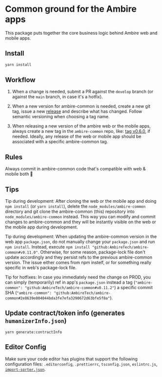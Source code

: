 # Common ground for the Ambire apps

This package puts together the core business logic behind Ambire web and mobile apps.

## Install

```bash
yarn install
```

## Workflow

1. When a change is needed, submit a PR against the `develop` branch (or against the `main` branch, in case it's a hotfix).

2. When a new version for ambire-common is needed, create a new git tag, issue a new [release](https://github.com/AmbireTech/ambire-common/releases) and describe what has changed. Follow semantic versioning when choosing a tag name.

3. When releasing a new version of the ambire web or the mobile apps, always create a new tag in the `ambire-common` repo, like: [tag v0.6.0](https://github.com/AmbireTech/ambire-common/releases/tag/v0.6.0), if needed. Ideally, any release of the web or mobile app should be associated with a specific ambire-common tag.

## Rules

Always commit in ambire-common code that's compatible with web & mobile both 🤞

## Tips

Tip during development: After cloning the web or the mobile app and doing `npm install` (or `yarn install`), delete the `node_modules/ambire-common` directory and git clone the ambire-common (this) repository into `node_modules/ambire-common` instead. This way you can modify and commit changes to ambire-common and they will be instantly visible on the web or the mobile app during development.

Tip during development: When updating the ambire-common version in the web app `package.json`, do not manually change your `package.json` and run `npm install`. Instead, execute `npm install "github:AmbireTech/ambire-common#v0.11.0"`. Otherwise, for some reason, package-lock file don't update accordingly and they persist refs to the previous ambire-common version. The issue either comes from npm instelf, or for something really specific in web's package-lock file.

Tip for hotfixes: In case you immediately need the change on PROD, you can simply (temporarily) ref in app's `package.json` instead a tag (`"ambire-common": "github:AmbireTech/ambire-common#v0.11.2"`) a specific commit SHA (`"ambire-common": "github:AmbireTech/ambire-common#2e8639e004044bda3fe7efa3290672d63bfe5f8a"`).

## Update contract/token info (generates `humanizerInfo.json`)

```
yarn generate:contractInfo
```

## Editor Config

Make sure your code editor has plugins that support the following configuration files: `.editorconfig`, `.prettierrc`, `tsconfig.json`, `eslintrc.js`, [`import-sorter.json`](https://github.com/SoominHan/import-sorter).
